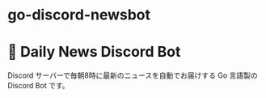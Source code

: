 # go-discord-newsbot
# 📰 Daily News Discord Bot

Discord サーバーで毎朝8時に最新のニュースを自動でお届けする Go 言語製の Discord Bot です。